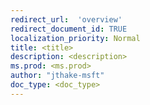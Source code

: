 ```yaml
---
redirect_url:  'overview'
redirect_document_id: TRUE
localization_priority: Normal
title: <title>
description: <description>
ms.prod: <ms.prod>
author: "jthake-msft"
doc_type: <doc_type>
---
```

